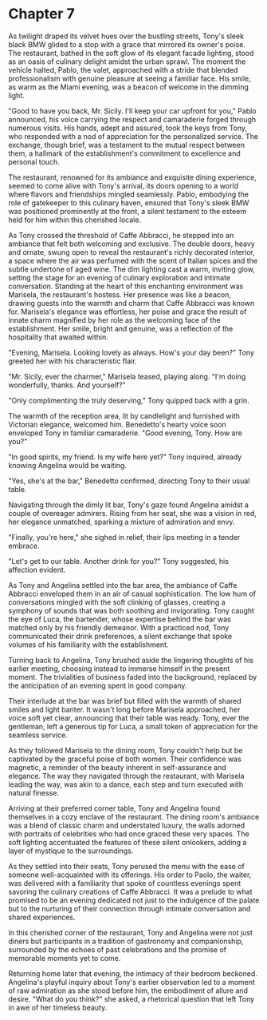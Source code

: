 # Chapter 7
As twilight draped its velvet hues over the bustling streets, Tony's sleek black BMW glided to a stop with a grace that mirrored its owner's poise. The restaurant, bathed in the soft glow of its elegant facade lighting, stood as an oasis of culinary delight amidst the urban sprawl. The moment the vehicle halted, Pablo, the valet, approached with a stride that blended professionalism with genuine pleasure at seeing a familiar face. His smile, as warm as the Miami evening, was a beacon of welcome in the dimming light.

"Good to have you back, Mr. Sicily. I'll keep your car upfront for you," Pablo announced, his voice carrying the respect and camaraderie forged through numerous visits. His hands, adept and assured, took the keys from Tony, who responded with a nod of appreciation for the personalized service. The exchange, though brief, was a testament to the mutual respect between them, a hallmark of the establishment's commitment to excellence and personal touch.

The restaurant, renowned for its ambiance and exquisite dining experience, seemed to come alive with Tony's arrival, its doors opening to a world where flavors and friendships mingled seamlessly. Pablo, embodying the role of gatekeeper to this culinary haven, ensured that Tony's sleek BMW was positioned prominently at the front, a silent testament to the esteem held for him within this cherished locale. 

As Tony crossed the threshold of Caffe Abbracci, he stepped into an ambiance that felt both welcoming and exclusive. The double doors, heavy and ornate, swung open to reveal the restaurant's richly decorated interior, a space where the air was perfumed with the scent of Italian spices and the subtle undertone of aged wine. The dim lighting cast a warm, inviting glow, setting the stage for an evening of culinary exploration and intimate conversation. Standing at the heart of this enchanting environment was Marisela, the restaurant's hostess. Her presence was like a beacon, drawing guests into the warmth and charm that Caffe Abbracci was known for. Marisela's elegance was effortless, her poise and grace the result of innate charm magnified by her role as the welcoming face of the establishment. Her smile, bright and genuine, was a reflection of the hospitality that awaited within.

"Evening, Marisela. Looking lovely as always. How's your day been?" Tony greeted her with his characteristic flair.

"Mr. Sicily, ever the charmer," Marisela teased, playing along. "I'm doing wonderfully, thanks. And yourself?"

"Only complimenting the truly deserving," Tony quipped back with a grin.

The warmth of the reception area, lit by candlelight and furnished with Victorian elegance, welcomed him. Benedetto's hearty voice soon enveloped Tony in familiar camaraderie. "Good evening, Tony. How are you?"

"In good spirits, my friend. Is my wife here yet?" Tony inquired, already knowing Angelina would be waiting.

"Yes, she's at the bar," Benedetto confirmed, directing Tony to their usual table.

Navigating through the dimly lit bar, Tony's gaze found Angelina amidst a couple of overeager admirers. Rising from her seat, she was a vision in red, her elegance unmatched, sparking a mixture of admiration and envy.

"Finally, you're here," she sighed in relief, their lips meeting in a tender embrace.

"Let's get to our table. Another drink for you?" Tony suggested, his affection evident.

As Tony and Angelina settled into the bar area, the ambiance of Caffe Abbracci enveloped them in an air of casual sophistication. The low hum of conversations mingled with the soft clinking of glasses, creating a symphony of sounds that was both soothing and invigorating. Tony caught the eye of Luca, the bartender, whose expertise behind the bar was matched only by his friendly demeanor. With a practiced nod, Tony communicated their drink preferences, a silent exchange that spoke volumes of his familiarity with the establishment.

Turning back to Angelina, Tony brushed aside the lingering thoughts of his earlier meeting, choosing instead to immerse himself in the present moment. The trivialities of business faded into the background, replaced by the anticipation of an evening spent in good company.

Their interlude at the bar was brief but filled with the warmth of shared smiles and light banter. It wasn't long before Marisela approached, her voice soft yet clear, announcing that their table was ready. Tony, ever the gentleman, left a generous tip for Luca, a small token of appreciation for the seamless service.

As they followed Marisela to the dining room, Tony couldn't help but be captivated by the graceful poise of both women. Their confidence was magnetic, a reminder of the beauty inherent in self-assurance and elegance. The way they navigated through the restaurant, with Marisela leading the way, was akin to a dance, each step and turn executed with natural finesse.

Arriving at their preferred corner table, Tony and Angelina found themselves in a cozy enclave of the restaurant. The dining room's ambiance was a blend of classic charm and understated luxury, the walls adorned with portraits of celebrities who had once graced these very spaces. The soft lighting accentuated the features of these silent onlookers, adding a layer of mystique to the surroundings.

As they settled into their seats, Tony perused the menu with the ease of someone well-acquainted with its offerings. His order to Paolo, the waiter, was delivered with a familiarity that spoke of countless evenings spent savoring the culinary creations of Caffe Abbracci. It was a prelude to what promised to be an evening dedicated not just to the indulgence of the palate but to the nurturing of their connection through intimate conversation and shared experiences.

In this cherished corner of the restaurant, Tony and Angelina were not just diners but participants in a tradition of gastronomy and companionship, surrounded by the echoes of past celebrations and the promise of memorable moments yet to come.

Returning home later that evening, the intimacy of their bedroom beckoned. Angelina's playful inquiry about Tony's earlier observation led to a moment of raw admiration as she stood before him, the embodiment of allure and desire. "What do you think?" she asked, a rhetorical question that left Tony in awe of her timeless beauty.